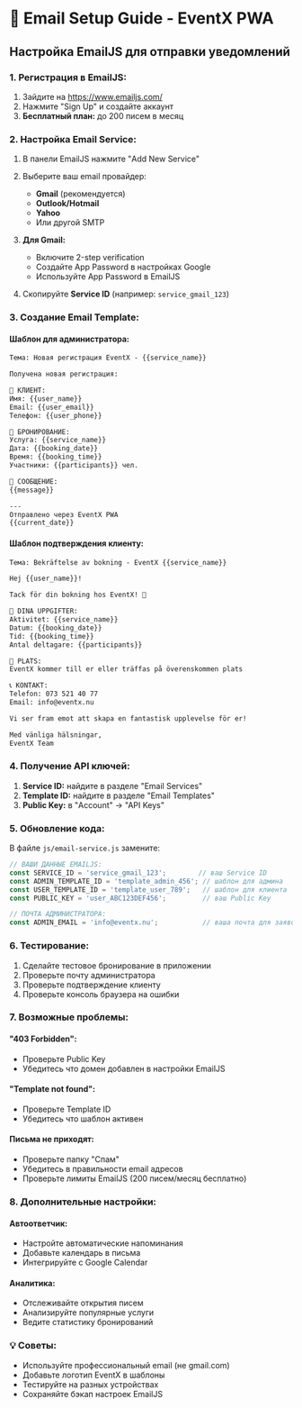 # 📧 Email Setup Guide - EventX PWA

## Настройка EmailJS для отправки уведомлений

### 1. Регистрация в EmailJS:

1. Зайдите на https://www.emailjs.com/
2. Нажмите "Sign Up" и создайте аккаунт
3. **Бесплатный план:** до 200 писем в месяц

### 2. Настройка Email Service:

1. В панели EmailJS нажмите "Add New Service"
2. Выберите ваш email провайдер:
   - **Gmail** (рекомендуется)
   - **Outlook/Hotmail**  
   - **Yahoo**
   - Или другой SMTP

3. **Для Gmail:**
   - Включите 2-step verification
   - Создайте App Password в настройках Google
   - Используйте App Password в EmailJS

4. Скопируйте **Service ID** (например: `service_gmail_123`)

### 3. Создание Email Template:

#### Шаблон для администратора:
```html
Тема: Новая регистрация EventX - {{service_name}}

Получена новая регистрация:

👤 КЛИЕНТ:
Имя: {{user_name}}
Email: {{user_email}}  
Телефон: {{user_phone}}

📅 БРОНИРОВАНИЕ:
Услуга: {{service_name}}
Дата: {{booking_date}}
Время: {{booking_time}}
Участники: {{participants}} чел.

💬 СООБЩЕНИЕ:
{{message}}

---
Отправлено через EventX PWA
{{current_date}}
```

#### Шаблон подтверждения клиенту:
```html
Тема: Bekräftelse av bokning - EventX {{service_name}}

Hej {{user_name}}!

Tack för din bokning hos EventX! 🎉

📅 DINA UPPGIFTER:
Aktivitet: {{service_name}}
Datum: {{booking_date}}
Tid: {{booking_time}}
Antal deltagare: {{participants}}

📍 PLATS:
EventX kommer till er eller träffas på överenskommen plats

📞 KONTAKT:
Telefon: 073 521 40 77
Email: info@eventx.nu

Vi ser fram emot att skapa en fantastisk upplevelse för er!

Med vänliga hälsningar,
EventX Team
```

### 4. Получение API ключей:

1. **Service ID:** найдите в разделе "Email Services"
2. **Template ID:** найдите в разделе "Email Templates"  
3. **Public Key:** в "Account" → "API Keys"

### 5. Обновление кода:

В файле `js/email-service.js` замените:

```javascript
// ВАШИ ДАННЫЕ EMAILJS:
const SERVICE_ID = 'service_gmail_123';        // ваш Service ID
const ADMIN_TEMPLATE_ID = 'template_admin_456'; // шаблон для админа
const USER_TEMPLATE_ID = 'template_user_789';   // шаблон для клиента
const PUBLIC_KEY = 'user_ABC123DEF456';         // ваш Public Key

// ПОЧТА АДМИНИСТРАТОРА:
const ADMIN_EMAIL = 'info@eventx.nu';           // ваша почта для заявок
```

### 6. Тестирование:

1. Сделайте тестовое бронирование в приложении
2. Проверьте почту администратора
3. Проверьте подтверждение клиенту
4. Проверьте консоль браузера на ошибки

### 7. Возможные проблемы:

#### "403 Forbidden":
- Проверьте Public Key
- Убедитесь что домен добавлен в настройки EmailJS

#### "Template not found":  
- Проверьте Template ID
- Убедитесь что шаблон активен

#### Письма не приходят:
- Проверьте папку "Спам"
- Убедитесь в правильности email адресов
- Проверьте лимиты EmailJS (200 писем/месяц бесплатно)

### 8. Дополнительные настройки:

#### Автоответчик:
- Настройте автоматические напоминания
- Добавьте календарь в письма
- Интегрируйте с Google Calendar

#### Аналитика:
- Отслеживайте открытия писем
- Анализируйте популярные услуги
- Ведите статистику бронирований

### 💡 Советы:
- Используйте профессиональный email (не gmail.com)
- Добавьте логотип EventX в шаблоны
- Тестируйте на разных устройствах
- Сохраняйте бэкап настроек EmailJS

